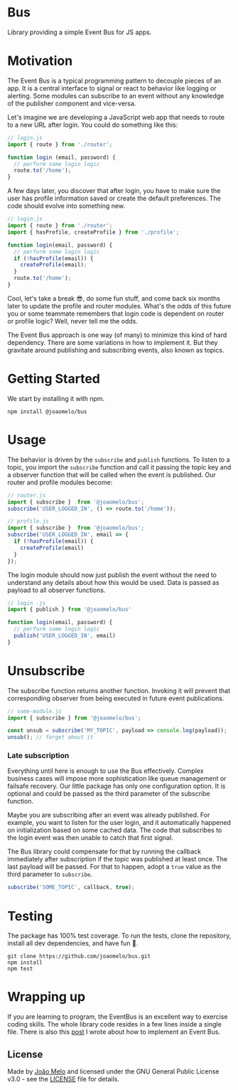# Bus

Library providing a simple Event Bus for JS apps.

# Motivation

The Event Bus is a typical programming pattern to decouple pieces of an app. It is a central interface to signal or react to behavior like logging or alerting. Some modules can subscribe to an event without any knowledge of the publisher component and vice-versa.

Let's imagine we are developing a JavaScript web app that needs to route to a new URL after login. You could do something like this:

``` js
// login.js
import { route } from './router';

function login (email, password) {
  // perform some login logic
  route.to('/home');
}
```

A few days later, you discover that after login, you have to make sure the user has profile information saved or create the default preferences. The code should evolve into something new.

``` js
// login.js
import { route } from './router';
import { hasProfile, createProfile } from './profile';

function login(email, password) {
  // perform some login logic
  if (!hasProfile(email)) {
    createProfile(email);
  }
  route.to('/home');
}
```

Cool, let's take a break 😎, do some fun stuff, and come back six months later to update the profile and router modules. What's the odds of this future you or some teammate remembers that login code is dependent on router or profile logic? Well, never tell me the odds.

The Event Bus approach is one way (of many) to minimize this kind of hard dependency. There are some variations in how to implement it. But they gravitate around publishing and subscribing events, also known as topics.

# Getting Started

We start by installing it with npm.

    npm install @joaomelo/bus

# Usage

The behavior is driven by the `subscribe` and `publish` functions. To listen to a topic, you import the `subscribe` function and call it passing the topic key and a observer function that will be called when the event is published. Our router and profile modules become:

``` js
// router.js
import { subscribe }  from '@joaomelo/bus';
subscribe('USER_LOGGED_IN', () => route.to('/home'));

// profile.js
import { subscribe }  from '@joaomelo/bus';
subscribe('USER_LOGGED_IN', email => { 
  if (!hasProfile(email)) {
    createProfile(email)
  }
});
```

The login module should now just publish the event without the need to understand any details about how this would be used. Data is passed as payload to all observer functions.

``` js
// login .js
import { publish } from '@joaomelo/bus'

function login(email, password) {
  // perform some login logic
  publish('USER_LOGGED_IN', email)
}
```

# Unsubscribe

The subscribe function returns another function. Invoking it will prevent that corresponding observer from being executed in future event publications.

``` js
// some-module.js
import { subscribe } from '@joaomelo/bus';

const unsub = subscribe('MY_TOPIC', payload => console.log(payload));
unsub(); // forget about it
```

### Late subscription

Everything until here is enough to use the Bus effectively. Complex business cases will impose more sophistication like queue management or failsafe recovery. Our little package has only one configuration option. It is optional and could be passed as the third parameter of the subscribe function.

Maybe you are subscribing after an event was already published. For example, you want to listen for the user login, and it automatically happened on initialization based on some cached data. The code that subscribes to the login event was then unable to catch that first signal.

The Bus library could compensate for that by running the callback immediately after subscription if the topic was published at least once. The last payload will be passed. For that to happen, adopt a `true` value as the third parameter to `subscribe`.

``` js
subscribe('SOME_TOPIC', callback, true);
```

# Testing

The package has 100% test coverage. To run the tests, clone the repository, install all dev dependencies, and have fun 🎉.

    git clone https://github.com/joaomelo/bus.git
    npm install
    npm test

# Wrapping up

If you are learning to program, the EventBus is an excellent way to exercise coding skills. The whole library code resides in a few lines inside a single file. There is also this [post](https://blog.melo.plus/posts/2020/2020-06-16-event-bus/) I wrote about how to implement an Event Bus.

## License

Made by [João Melo](https://twitter.com/joaomeloplus) and licensed under the GNU General Public License v3.0 - see the [LICENSE](LICENSE) file for details.